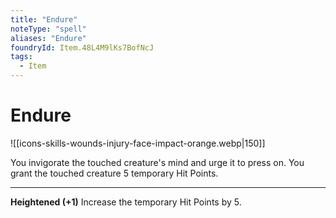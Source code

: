```yaml
---
title: "Endure"
noteType: "spell"
aliases: "Endure"
foundryId: Item.48L4M9lKs7BofNcJ
tags:
  - Item
---
```


# Endure
![[icons-skills-wounds-injury-face-impact-orange.webp|150]]

You invigorate the touched creature's mind and urge it to press on. You grant the touched creature 5 temporary Hit Points.

* * *

**Heightened (+1)** Increase the temporary Hit Points by 5.
